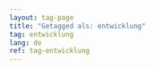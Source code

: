 ```yaml
---
layout: tag-page
title: "Getagged als: entwicklung"  
tag: entwicklung
lang: de
ref: tag-entwicklung
---
```

